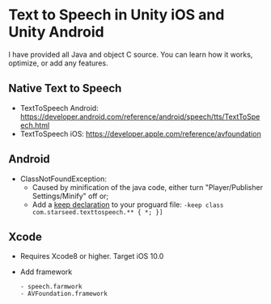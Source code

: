 # Text to Speech in Unity iOS and Unity Android
I have provided all Java and object C source. You can learn how it works, optimize, or add any features.

## Native Text to Speech
* TextToSpeech Android: https://developer.android.com/reference/android/speech/tts/TextToSpeech.html
* TextToSpeech iOS: https://developer.apple.com/reference/avfoundation

## Android
* ClassNotFoundException:
  * Caused by minification of the java code, either turn "Player/Publisher Settings/Minify" off or;
  * Add a [keep declaration](https://developer.android.com/build/shrink-code#keep-code) to your proguard file: `-keep class com.starseed.texttospeech.** { *; }]`

## Xcode
* Requires Xcode8 or higher. Target iOS 10.0
* Add framework

      - speech.farmwork
      - AVFoundation.framework
